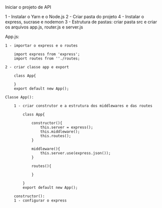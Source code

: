Iniciar o projeto de API

1 - Instalar o Yarn e o Node.js
2 - Criar pasta do projeto
4 - Instalar o express, sucrase e nodemon
3 - Estrutura de pastas: criar pasta src e criar os arquivos app.js, router.js e server.js



App.js:

    1 - importar o express e o routes

        import express from 'express';
        import routes from ''./routes;

    2 - criar classe app e export

        class App{

        }
        export default new App();

    Classe App():

        1 - criar construtor e a estrutura dos middlewares e das routes

            class App{

                constructor(){
                    this.server = express();
                    this.middleware();
                    this.routes();   
                }

                middleware(){
                    this.server.use(express.json());
                }

                routes(){
                    
                }

            }
            export default new App();

        constructor():
        1 - configurar o express

            

    

